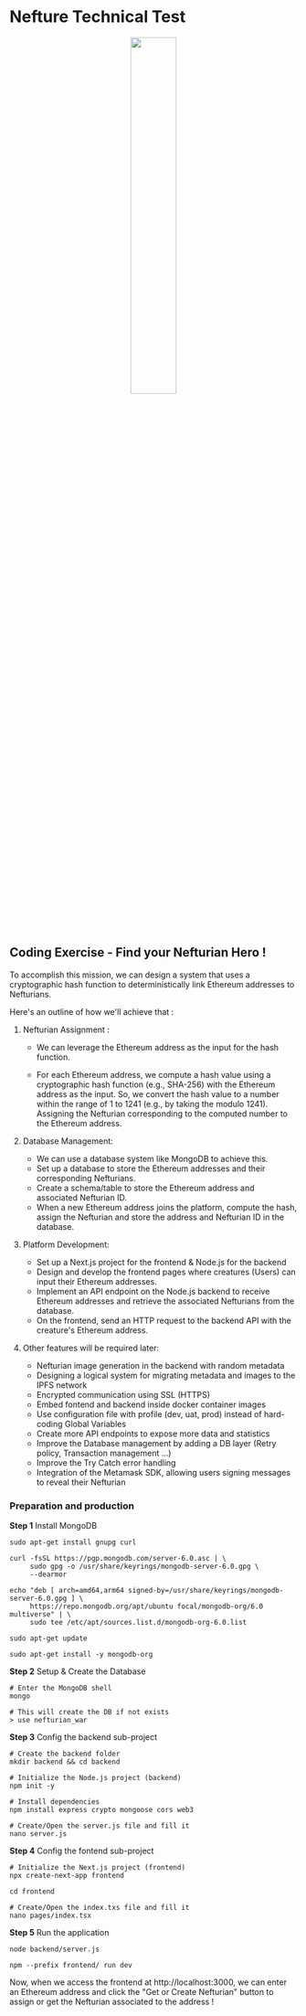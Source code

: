 # Nefture Technical Test

<div style="text-align:center; width: 100%">
  <img src="https://uploads-ssl.webflow.com/63c0b53d2b5c780e0e0ed256/63d7f3b2b34c743112860cf0_logo-light-p-500.png"  width="40%">
</div>

## Coding Exercise - Find your Nefturian Hero !

To accomplish this mission, we can design a system that uses a cryptographic hash function to deterministically link Ethereum addresses to Nefturians. 

Here's an outline of how we'll achieve that :

1. Nefturian Assignment :
    - We can leverage the Ethereum address as the input for the hash function.

    - For each Ethereum address, we compute a hash value using a cryptographic hash function (e.g., SHA-256) with the Ethereum address as the input.
      So, we convert the hash value to a number within the range of 1 to 1241 (e.g., by taking the modulo 1241).
      Assigning the Nefturian corresponding to the computed number to the Ethereum address.


2. Database Management:
   - We can use a database system like MongoDB to achieve this.
   - Set up a database to store the Ethereum addresses and their corresponding Nefturians.
   - Create a schema/table to store the Ethereum address and associated Nefturian ID.
   - When a new Ethereum address joins the platform, compute the hash, assign the Nefturian and store the address and Nefturian ID in the database.


3. Platform Development:
   - Set up a Next.js project for the frontend & Node.js for the backend
   - Design and develop the frontend pages where creatures (Users) can input their Ethereum addresses.
   - Implement an API endpoint on the Node.js backend to receive Ethereum addresses and retrieve the associated Nefturians from the database.
   - On the frontend, send an HTTP request to the backend API with the creature's Ethereum address.


4. Other features will be required later:
   - Nefturian image generation in the backend with random metadata
   - Designing a logical system for migrating metadata and images to the IPFS network
   - Encrypted communication using SSL (HTTPS)
   - Embed fontend and backend inside docker container images
   - Use configuration file with profile (dev, uat, prod) instead of hard-coding Global Variables
   - Create more API endpoints to expose more data and statistics
   - Improve the Database management by adding a DB layer (Retry policy, Transaction management ...)
   - Improve the Try Catch error handling
   - Integration of the Metamask SDK, allowing users signing messages to reveal their Nefturian


### Preparation and production

**Step 1** Install MongoDB

	sudo apt-get install gnupg curl

	curl -fsSL https://pgp.mongodb.com/server-6.0.asc | \
         sudo gpg -o /usr/share/keyrings/mongodb-server-6.0.gpg \
         --dearmor

	echo "deb [ arch=amd64,arm64 signed-by=/usr/share/keyrings/mongodb-server-6.0.gpg ] \
         https://repo.mongodb.org/apt/ubuntu focal/mongodb-org/6.0 multiverse" | \
         sudo tee /etc/apt/sources.list.d/mongodb-org-6.0.list

    sudo apt-get update

    sudo apt-get install -y mongodb-org

**Step 2** Setup & Create the Database

    # Enter the MongoDB shell
    mongo 

    # This will create the DB if not exists
    > use nefturian_war 

**Step 3** Config the backend sub-project

    # Create the backend folder
    mkdir backend && cd backend

    # Initialize the Node.js project (backend)
    npm init -y
    
    # Install dependencies
    npm install express crypto mongoose cors web3

    # Create/Open the server.js file and fill it
    nano server.js

**Step 4** Config the fontend sub-project

    # Initialize the Next.js project (frontend) 
    npx create-next-app frontend

    cd frontend

    # Create/Open the index.txs file and fill it
    nano pages/index.tsx

**Step 5** Run the application

    node backend/server.js

    npm --prefix frontend/ run dev

Now, when we access the frontend at http://localhost:3000, we can enter an Ethereum address and click the "Get or Create Nefturian" button to assign or get the Nefturian associated to the address !